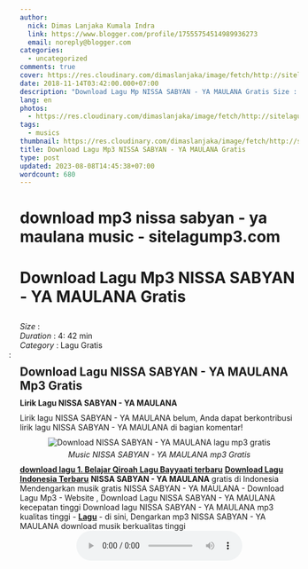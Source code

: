 ```yaml
---
author:
  nick: Dimas Lanjaka Kumala Indra
  link: https://www.blogger.com/profile/17555754514989936273
  email: noreply@blogger.com
categories:
  - uncategorized
comments: true
cover: https://res.cloudinary.com/dimaslanjaka/image/fetch/http://sitelagump3.com/icon_content/2018/05/27/13/00/download-mp3-nissa-sabyan-ya-maulana-music-terbaru.png
date: 2018-11-14T03:42:00.000+07:00
description: "Download Lagu Mp NISSA SABYAN - YA MAULANA Gratis Size : Duration : 4: 42 min"
lang: en
photos:
  - https://res.cloudinary.com/dimaslanjaka/image/fetch/http://sitelagump3.com/icon_content/2018/05/27/13/00/download-mp3-nissa-sabyan-ya-maulana-music-terbaru.png
tags:
  - musics
thumbnail: https://res.cloudinary.com/dimaslanjaka/image/fetch/http://sitelagump3.com/icon_content/2018/05/27/13/00/download-mp3-nissa-sabyan-ya-maulana-music-terbaru.png
title: Download Lagu Mp3 NISSA SABYAN - YA MAULANA Gratis
type: post
updated: 2023-08-08T14:45:38+07:00
wordcount: 680
---
```


<h1>download mp3 nissa sabyan - ya maulana music - sitelagump3.com</h1><div class="content-video">              <h1 style="padding: 0 0 10px 0;">Download Lagu Mp3 NISSA SABYAN - YA MAULANA Gratis</h1>              <div><span><i>Size </i>:</span> </div>              <div><span><i>Duration </i>:</span> 4: 42 min</div>              <div><span><i>Category </i>:</span>                  Lagu Gratis            </div>              <span class="cont"><i style="margin-left: -20px;" class="fa fa-pencil-square-o"></i>: <h2 style="margin: 10px 0px;">Download Lagu NISSA SABYAN - YA MAULANA Mp3 Gratis</h2>                                      <h3 style="margin: 0px 0px 10px 0px;font-size: 14px;">Lirik Lagu NISSA SABYAN - YA MAULANA</h3>                      Lirik lagu NISSA SABYAN - YA MAULANA belum, Anda dapat berkontribusi lirik lagu NISSA SABYAN - YA MAULANA di bagian komentar!                                      <div class="img_content_view" style="text-align: center;padding: 10px 0px;"><img src="https://res.cloudinary.com/dimaslanjaka/image/fetch/http://sitelagump3.com/icon_content/2018/05/27/13/00/download-mp3-nissa-sabyan-ya-maulana-music-terbaru.png" alt="Download NISSA SABYAN - YA MAULANA lagu mp3 gratis"><span style="display: block;padding-top: 5px;"><i>Music NISSA SABYAN - YA MAULANA mp3 Gratis</i></span></div> <u><a href="" title="Download lagu terbaru 1. Belajar Qiroah Lagu Bayyaati gratis di "><b>download lagu 1. Belajar Qiroah Lagu Bayyaati terbaru</b></a></u> <u><a href="" title="Download Lagu Indonesia Terbaru"><b>Download Lagu Indonesia Terbaru</b></a></u> <b>NISSA SABYAN - YA MAULANA</b> gratis di Indonesia<br> Mendengarkan musik gratis NISSA SABYAN - YA MAULANA - Download Lagu Mp3 - Website , Download Lagu NISSA SABYAN - YA MAULANA kecepatan tinggi  Download lagu NISSA SABYAN - YA MAULANA mp3 kualitas tinggi - <u><b>Lagu</b></u> - di sini, Dengarkan mp3 NISSA SABYAN - YA MAULANA download musik berkualitas tinggi            </span>          </div><center><audio controls="">  <source src="http://sitelagump3.com/get/api/448501017" type="audio/ogg">  <source src="http://sitelagump3.com/get/api/448501017" type="audio/mpeg">  <source src="http://sitelagump3.com/get/api/448501017" type="audio/mp3">  <source src="http://sitelagump3.com/get/api/448501017" type="audio/wav">Your browser does not support the audio element. </audio></center>